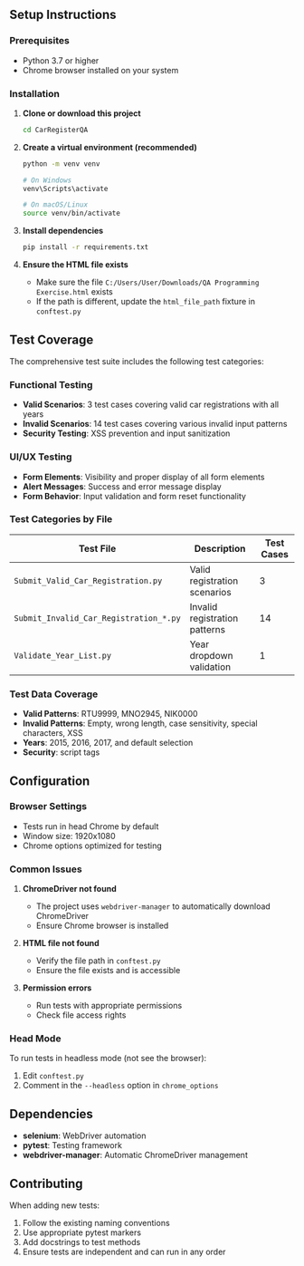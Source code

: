 ## Setup Instructions

### Prerequisites

- Python 3.7 or higher
- Chrome browser installed on your system

### Installation

1. **Clone or download this project**
   ```bash
   cd CarRegisterQA
   ```

2. **Create a virtual environment (recommended)**
   ```bash
   python -m venv venv
   
   # On Windows
   venv\Scripts\activate
   
   # On macOS/Linux
   source venv/bin/activate
   ```

3. **Install dependencies**
   ```bash
   pip install -r requirements.txt
   ```

4. **Ensure the HTML file exists**
   - Make sure the file `C:/Users/User/Downloads/QA Programming Exercise.html` exists
   - If the path is different, update the `html_file_path` fixture in `conftest.py`

## Test Coverage

The comprehensive test suite includes the following test categories:

### Functional Testing
- **Valid Scenarios**: 3 test cases covering valid car registrations with all years
- **Invalid Scenarios**: 14 test cases covering various invalid input patterns
- **Security Testing**: XSS prevention and input sanitization

### UI/UX Testing
- **Form Elements**: Visibility and proper display of all form elements
- **Alert Messages**: Success and error message display
- **Form Behavior**: Input validation and form reset functionality

### Test Categories by File

| Test File | Description | Test Cases |
|-----------|-------------|------------|
| `Submit_Valid_Car_Registration.py` | Valid registration scenarios | 3 |
| `Submit_Invalid_Car_Registration_*.py` | Invalid registration patterns | 14 |
| `Validate_Year_List.py` | Year dropdown validation | 1 |

### Test Data Coverage
- **Valid Patterns**: RTU9999, MNO2945, NIK0000
- **Invalid Patterns**: Empty, wrong length, case sensitivity, special characters, XSS
- **Years**: 2015, 2016, 2017, and default selection
- **Security**: script tags

## Configuration

### Browser Settings
- Tests run in head Chrome by default
- Window size: 1920x1080
- Chrome options optimized for testing

### Common Issues

1. **ChromeDriver not found**
   - The project uses `webdriver-manager` to automatically download ChromeDriver
   - Ensure Chrome browser is installed

2. **HTML file not found**
   - Verify the file path in `conftest.py`
   - Ensure the file exists and is accessible

3. **Permission errors**
   - Run tests with appropriate permissions
   - Check file access rights

### Head Mode

To run tests in headless mode (not see the browser):
1. Edit `conftest.py`
2. Comment in the `--headless` option in `chrome_options`

## Dependencies

- **selenium**: WebDriver automation
- **pytest**: Testing framework
- **webdriver-manager**: Automatic ChromeDriver management

## Contributing

When adding new tests:
1. Follow the existing naming conventions
2. Use appropriate pytest markers
3. Add docstrings to test methods
4. Ensure tests are independent and can run in any order
